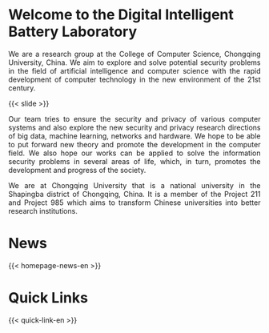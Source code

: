 # Welcome to the Digital Intelligent Battery Laboratory

<p style="text-align:justify">
We are a research group at the College of Computer Science, Chongqing University, China. We aim to explore and solve potential security problems in the field of artificial intelligence and computer science with the rapid development of computer technology in the new environment of the 21st century.
</p>

{{< slide >}}

<p style="text-align:justify">
Our team tries to ensure the security and privacy of various computer systems and also explore the new security and privacy research directions of big data, machine learning, networks and hardware. We hope to be able to put forward new theory and promote the development in the computer field. We also hope our works can be applied to solve the information security problems in several areas of life, which, in turn, promotes the development and progress of the society.
</p>

<p style="text-align:justify">
We are at Chongqing University that is a national university in the Shapingba district of Chongqing, China. It is a member of the Project 211 and Project 985 which aims to transform Chinese universities into better research institutions.
</p>

# News

{{< homepage-news-en >}}

# Quick Links

{{< quick-link-en >}}
